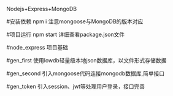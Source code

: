 Nodejs+Express+MongoDB

#安装依赖
npm i 
注意mongoose与MongoDB的版本对应

#项目运行
npm start 
详细查看package.json文件

#node_express 
项目基础

#gen_first 
使用lowdb轻量级本地json数据库，以文件形式存储数据

#gen_second 
引入mongoose代码连接mongodb数据库,简单接口

#gen_token 
引入session、jwt等处理用户登录，接口完善
